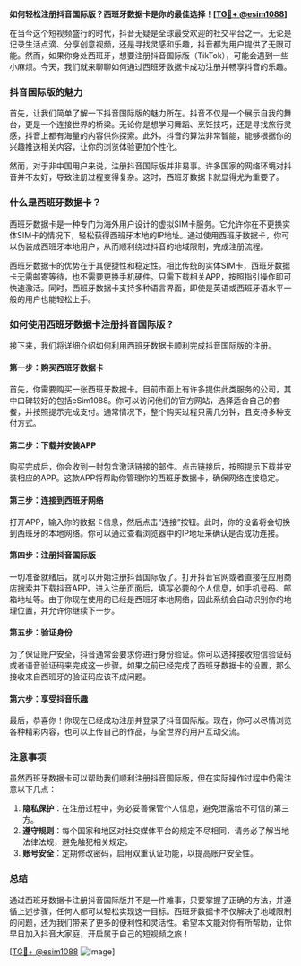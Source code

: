 **如何轻松注册抖音国际版？西班牙数据卡是你的最佳选择！[[TG💪+ @esim1088](https://t.me/s/esim1088)]**

在当今这个短视频盛行的时代，抖音无疑是全球最受欢迎的社交平台之一。无论是记录生活点滴、分享创意视频，还是寻找灵感和乐趣，抖音都为用户提供了无限可能。然而，如果你身处西班牙，想要注册抖音国际版（TikTok），可能会遇到一些小麻烦。今天，我们就来聊聊如何通过西班牙数据卡成功注册并畅享抖音的乐趣。

### 抖音国际版的魅力

首先，让我们简单了解一下抖音国际版的魅力所在。抖音不仅是一个展示自我的舞台，更是一个连接世界的桥梁。无论你是想学习舞蹈、烹饪技巧，还是寻找旅行灵感，抖音上都有海量的内容供你探索。此外，抖音的算法非常智能，能够根据你的兴趣推送相关内容，让你的浏览体验更加个性化。

然而，对于非中国用户来说，注册抖音国际版并非易事。许多国家的网络环境对抖音并不友好，导致注册过程变得复杂。这时，西班牙数据卡就显得尤为重要了。

### 什么是西班牙数据卡？

西班牙数据卡是一种专门为海外用户设计的虚拟SIM卡服务。它允许你在不更换实体SIM卡的情况下，轻松获得西班牙本地的IP地址。通过使用西班牙数据卡，你可以伪装成西班牙本地用户，从而顺利绕过抖音的地域限制，完成注册流程。

西班牙数据卡的优势在于其便捷性和稳定性。相比传统的实体SIM卡，西班牙数据卡无需邮寄等待，也不需要更换手机硬件。只需下载相关APP，按照指引操作即可快速激活。同时，西班牙数据卡支持多种语言界面，即使是英语或西班牙语水平一般的用户也能轻松上手。

### 如何使用西班牙数据卡注册抖音国际版？

接下来，我们将详细介绍如何利用西班牙数据卡顺利完成抖音国际版的注册。

#### 第一步：购买西班牙数据卡

首先，你需要购买一张西班牙数据卡。目前市面上有许多提供此类服务的公司，其中口碑较好的包括eSim1088。你可以访问他们的官方网站，选择适合自己的套餐，并按照提示完成支付。通常情况下，整个购买过程只需几分钟，且支持多种支付方式。

#### 第二步：下载并安装APP

购买完成后，你会收到一封包含激活链接的邮件。点击链接后，按照提示下载并安装相应的APP。这款APP将帮助你管理你的西班牙数据卡，确保网络连接稳定。

#### 第三步：连接到西班牙网络

打开APP，输入你的数据卡信息，然后点击“连接”按钮。此时，你的设备将会切换到西班牙的本地网络。你可以通过查看浏览器中的IP地址来确认是否成功连接。

#### 第四步：注册抖音国际版

一切准备就绪后，就可以开始注册抖音国际版了。打开抖音官网或者直接在应用商店搜索并下载抖音APP。进入注册页面后，填写必要的个人信息，如手机号码、邮箱地址等。由于你现在使用的已经是西班牙本地网络，因此系统会自动识别你的地理位置，并允许你继续下一步。

#### 第五步：验证身份

为了保证账户安全，抖音通常会要求你进行身份验证。你可以选择接收短信验证码或者语音验证码来完成这一步骤。如果之前已经完成了西班牙数据卡的设置，那么接收来自西班牙的验证码应该不成问题。

#### 第六步：享受抖音乐趣

最后，恭喜你！你现在已经成功注册并登录了抖音国际版。现在，你可以尽情浏览各种精彩内容，也可以上传自己的作品，与全世界的用户互动交流。

### 注意事项

虽然西班牙数据卡可以帮助我们顺利注册抖音国际版，但在实际操作过程中仍需注意以下几点：

1. **隐私保护**：在注册过程中，务必妥善保管个人信息，避免泄露给不可信的第三方。
2. **遵守规则**：每个国家和地区对社交媒体平台的规定不尽相同，请务必了解当地法律法规，避免触犯相关规定。
3. **账号安全**：定期修改密码，启用双重认证功能，以提高账户安全性。

### 总结

通过西班牙数据卡注册抖音国际版并不是一件难事，只要掌握了正确的方法，并遵循上述步骤，任何人都可以轻松实现这一目标。西班牙数据卡不仅解决了地域限制的问题，还为我们带来了更多的便利性和灵活性。希望本文能对你有所帮助，让你早日加入抖音大家庭，开启属于自己的短视频之旅！

[[TG💪+ @esim1088](https://t.me/s/esim1088) ![Image](https://i.postimg.cc/4NQfJmqS/Snipaste-2025-05-13-00-14-12.png)]